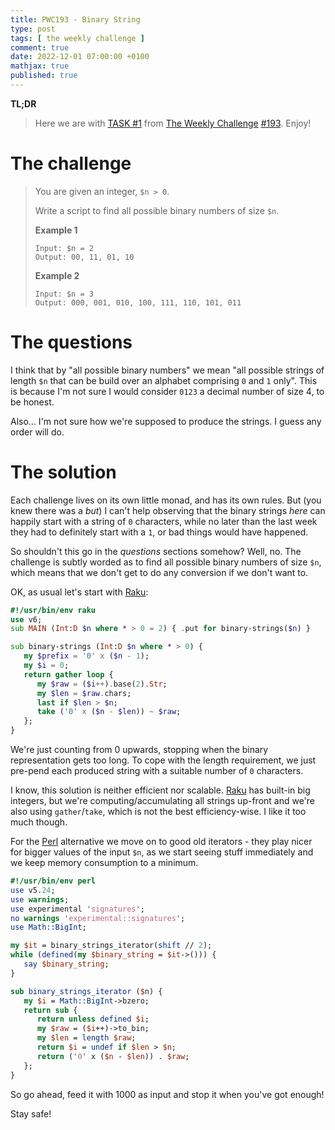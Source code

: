 ```yaml
---
title: PWC193 - Binary String
type: post
tags: [ the weekly challenge ]
comment: true
date: 2022-12-01 07:00:00 +0100
mathjax: true
published: true
---
```


**TL;DR**

> Here we are with [TASK #1][] from [The Weekly Challenge][]
> [#193][]. Enjoy!

# The challenge

> You are given an integer, `$n > 0`.
>
> Write a script to find all possible binary numbers of size `$n`.
>
> **Example 1**
>
>     Input: $n = 2
>     Output: 00, 11, 01, 10
>
> **Example 2**
>
>     Input: $n = 3
>     Output: 000, 001, 010, 100, 111, 110, 101, 011

# The questions

I think that by "all possible binary numbers" we mean "all possible
strings of length `$n` that can be build over an alphabet comprising `0`
and `1` only". This is because I'm not sure I would consider `0123` a
decimal number of size 4, to be honest.

Also... I'm not sure how we're supposed to produce the strings. I guess
any order will do.

# The solution

Each challenge lives on its own little monad, and has its own rules. But
(you knew there was a *but*) I can't help observing that the binary
strings *here* can happily start with a string of `0` characters, while
no later than the last week they had to definitely start with a `1`, or
bad things would have happened.

So shouldn't this go in the *questions* sections somehow? Well, no. The
challenge is subtly worded as to find all possible binary numbers of
size `$n`, which means that we don't get to do any conversion if we
don't want to.

OK, as usual let's start with [Raku][]:

```raku
#!/usr/bin/env raku
use v6;
sub MAIN (Int:D $n where * > 0 = 2) { .put for binary-strings($n) }

sub binary-strings (Int:D $n where * > 0) {
   my $prefix = '0' x ($n - 1);
   my $i = 0;
   return gather loop {
      my $raw = ($i++).base(2).Str;
      my $len = $raw.chars;
      last if $len > $n;
      take ('0' x ($n - $len)) ~ $raw;
   };
}
```

We're just counting from 0 upwards, stopping when the binary
representation gets too long. To cope with the length requirement, we
just pre-pend each produced string with a suitable number of `0`
characters.

I know, this solution is neither efficient nor scalable. [Raku][] has
built-in big integers, but we're computing/accumulating all strings
up-front and we're also using `gather`/`take`, which is not the best
efficiency-wise. I like it too much though.

For the [Perl][] alternative we move on to good old iterators - they
play nicer for bigger values of the input `$n`, as we start seeing stuff
immediately and we keep memory consumption to a minimum.

```perl
#!/usr/bin/env perl
use v5.24;
use warnings;
use experimental 'signatures';
no warnings 'experimental::signatures';
use Math::BigInt;

my $it = binary_strings_iterator(shift // 2);
while (defined(my $binary_string = $it->())) {
   say $binary_string;
}

sub binary_strings_iterator ($n) {
   my $i = Math::BigInt->bzero;
   return sub {
      return unless defined $i;
      my $raw = ($i++)->to_bin;
      my $len = length $raw;
      return $i = undef if $len > $n;
      return ('0' x ($n - $len)) . $raw;
   };
}
```

So go ahead, feed it with 1000 as input and stop it when you've got
enough!

Stay safe!

[The Weekly Challenge]: https://theweeklychallenge.org/
[#193]: https://theweeklychallenge.org/blog/perl-weekly-challenge-193/
[TASK #1]: https://theweeklychallenge.org/blog/perl-weekly-challenge-193/#TASK1
[Perl]: https://www.perl.org/
[Raku]: https://raku.org/
[manwar]: http://www.manwar.org/
